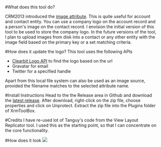 #What does this tool do?

CRM2013 introduced the [image attribute](https://msdn.microsoft.com/en-au/library/8597998f-764f-4c73-b63d-9f5e02c78061#BKMK_EntityImages).
This is quite useful for account and contact entity. You can use a company logo on the account record and a person's image on the contact record. I envision the initial version of this tool to be used to store the company logo. In
the future versions of the tool, I plan to upload images from disk into a contact or any other entity with the image
field based on the primary key or a set matching criteria.

#How does it update the logo?
This tool uses the following APIs
* [Clearbit Logo API](https://clearbit.com/docs#logo-api) to find the logo based on the url
* Gravatar for email
* Twitter for a specified handle

Apart from this local file system can also be used as an image source, provided the filename matches to the selected attribute name.

#Install Instructions
Head to the the Release area in Github and download the [latest release](https://github.com/rajyraman/Ryr.XrmToolBox.EntityImageUpdater/releases/latest). 
After download, right-click on the zip file, choose properties and click on Unprotect. Extract the zip file into the
Plugins folder of XrmToolBox.

#Credits
I have re-used lot of Tanguy's code from the View Layout Replicator tool. I used this as the starting point, so that I can concentrate on the core functionality.

#How does it look
![](https://github.com/rajyraman/Ryr.XrmToolBox.EntityImageUpdater/blob/master/Screenshot.png)
